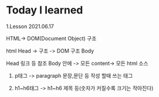 <h1>Today I learned</h1>
1.Lesson 2021.06.17

HTML-> DOM(Document Object) 구조

html
Head -> 구조 -> DOM 구조
Body

Head 링크 등 참조
Body 안에 -> 모든 content-> 모든 html 소스

1. p태그
   -> paragraph 문장,문단 등 작성 할때 쓰는 태그

2. h1~h6태그
   -> h1~h6 제목 등(숫자가 커질수록 크기는 작아진다)
